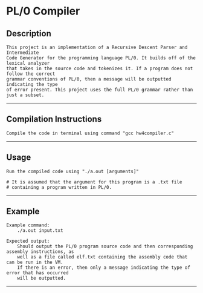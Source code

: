 # PL/0 Compiler


## Description

    This project is an implementation of a Recursive Descent Parser and Intermediate
    Code Generator for the programming language PL/0. It builds off of the lexical analyzer
    that takes in the source code and tokenizes it. If a program does not follow the correct
    grammar conventions of PL/0, then a message will be outputted indicating the type
    of error present. This project uses the full PL/0 grammar rather than just a subset.

---------------------------------------

## Compilation Instructions

    Compile the code in terminal using command "gcc hw4compiler.c"

---------------------------------------

## Usage

    Run the compiled code using "./a.out [arguments]"

    # It is assumed that the argument for this program is a .txt file
    # containing a program written in PL/0.

---------------------------------------

## Example

    Example command:
        ./a.out input.txt

    Expected output:
        Should output the PL/0 program source code and then corresponding assembly instructions, as
        well as a file called elf.txt containing the assembly code that can be run in the VM.
        If there is an error, then only a message indicating the type of error that has occurred
        will be outputted.

---------------------------------------
